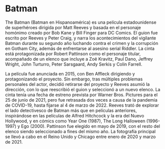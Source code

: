 # Batman

The Batman (Batman en Hispanoamérica) es una película estadounidense de superhéroes dirigida por Matt Reeves y basada en el personaje homónimo creado por Bob Kane y Bill Finger para DC Comics. El guion fue escrito por Reeves y Peter Craig, y narra los acontecimientos del vigilante Batman durante su segundo año luchando contra el crimen y la corrupción en Gotham City, además de enfrentarse al asesino serial Riddler. La cinta está protagonizada por Robert Pattinson como el personaje titular, acompañado de un elenco que incluye a Zoë Kravitz, Paul Dano, Jeffrey Wright, John Turturro, Peter Sarsgaard, Andy Serkis y Colin Farrell.

La película fue anunciada en 2015, con Ben Affleck dirigiendo y protagonizando el proyecto. Sin embargo, tras múltiples problemas personales del actor, decidió retirarse del proyecto y Reeves asumió la dirección, con lo que reescribió el guion y seleccionó a un nuevo elenco. La cinta tenía una fecha de estreno prevista por Warner Bros. Pictures para el 25 de junio de 2021, pero fue retrasada dos veces a causa de la pandemia de COVID-19, hasta fijarse al 4 de marzo de 2022. Reeves trató de explorar el lado detectivesco de Batman más que en películas anteriores, inspirándose en las películas de Alfred Hitchcock y la era del Nuevo Hollywood, y en cómics como Year One (1987), The Long Halloween (1996-1997) y Ego (2000). Pattinson fue elegido en mayo de 2019, con el resto del elenco siendo seleccionado a fines del mismo año. La fotografía principal se llevó a cabo en el Reino Unido y Chicago entre enero de 2020 y marzo de 2021.
